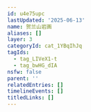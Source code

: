 ```yaml
---
id: u4e75upc
lastUpdated: '2025-06-13'
name: 贺兰山岩画
aliases: []
layer: 3
categoryId: cat_1YBqIhJq
tagIds:
  - tag_LIVeX1-t
  - tag_bwHG_dIA
nsfw: false
parent: ''
relatedEntries: []
timelineEvents: []
titledLinks: []
---
```


